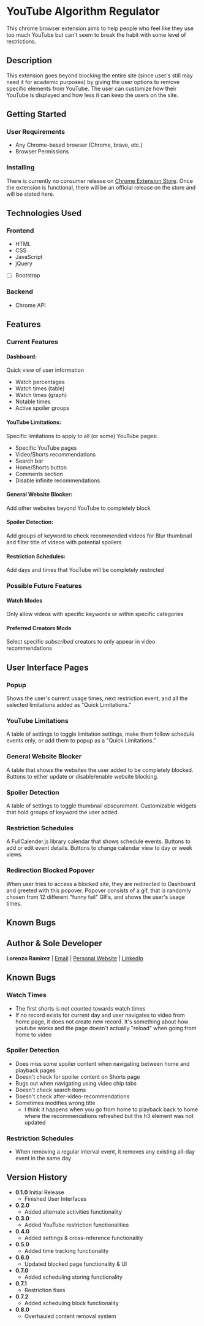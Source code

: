 # YouTube Algorithm Regulator

This chrome browser extension aims to help people who feel like they use too much YouTube but can't seem to break the habit with some level of restrictions.

## Description

This extension goes beyond blocking the entire site (since user's still may need it for academic purposes) by giving the user options to remove specific elements from YouTube. The user can customize how their YouTube is displayed and how less it can keep the users on the site.

## Getting Started

### User Requirements

- Any Chrome-based browser (Chrome, brave, etc.)
- Browser Permissions

### Installing

There is currently no consumer release on [Chrome Extension Store](https://chromewebstore.google.com/).
Once the extension is functional, there will be an official release on the store and will be stated here.

## Technologies Used

### Frontend

- HTML
- CSS
- JavaScript
- jQuery
- [ ] Bootstrap

### Backend

- Chrome API

## Features

### Current Features

#### Dashboard:

Quick view of user information

- Watch percentages
- Watch times (table)
- Watch times (graph)
- Notable times
- Active spoiler groups

#### YouTube Limitations:

Specific limitations to apply to all (or some) YouTube pages:

- Specific YouTube pages
- Video/Shorts recommendations
- Search bar
- Home/Shorts button
- Comments section
- Disable infinite recommendations

#### General Website Blocker:

Add other websites beyond YouTube to completely block

#### Spoiler Detection:

Add groups of keyword to check recommended videos for
Blur thumbnail and filter title of videos with potential spoilers

#### Restriction Schedules:

Add days and times that YouTube will be completely restricted

### Possible Future Features

#### Watch Modes

Only allow videos with specific keywords or within specific categories

#### Preferred Creators Mode

Select specific _subscribed_ creators to only appear in video recommendations

## User Interface Pages

### Popup

Shows the user's current usage times, next restriction event, and all the selected limitations added as "Quick Limitations."

### YouTube Limitations

A table of settings to toggle limitation settings, make them follow schedule events only, or add them to popup as a "Quick Limitations."

### General Website Blocker

A table that shows the websites the user added to be completely blocked. Buttons to either update or disable/enable website blocking.

### Spoiler Detection

A table of settings to toggle thumbnail obscurement. Customizable widgets that hold groups of keyword the user added.

### Restriction Schedules

A FullCalender.js library calendar that shows schedule events. Buttons to add or edit event details. Buttons to change calendar view to day or week views.

### Redirection Blocked Popover

When user tries to access a blocked site, they are redirected to Dashboard and greeted with this popover. Popover consists of a gif, that is randomly chosen from 12 different "funny fail" GIFs, and shows the user's usage times.

## Known Bugs

## Author & Sole Developer

**Lorenzo Ramirez** | [Email](mailto:lorenzoramirez122@gmail.com) | [Personal Website](https://lorenzoramirezjr.com) | [LinkedIn](https://linkedin.com/in/lorenzo-ramirez-jr)

## Known Bugs

### Watch Times

- The first shorts is not counted towards watch times
- If no record exists for current day and user navigates to video from home page, it does not create new record. It's something about how youtube works and the page doesn't actually "reload" when going from home to video

### Spoiler Detection

- Does miss some spoiler content when navigating between home and playback pages
- Doesn't check for spoiler content on Shorts page
- Bugs out when navigating using video chip tabs
- Doesn't check search items
- Doesn't check after-video-recommendations
- Sometimes modifies wrong title
  - I think it happens when you go from home to playback back to home where the recommendations refreshed but the h3 element was not updated

### Restriction Schedules

- When removing a regular interval event, it removes any existing all-day event in the same day

## Version History

- **0.1.0** Initial Release
  - Finished User Interfaces
- **0.2.0**
  - Added alternate activities functionality
- **0.3.0**
  - Added YouTube restriction functionalities
- **0.4.0**
  - Added settings & cross-reference functionality
- **0.5.0**
  - Added time tracking functionality
- **0.6.0**
  - Updated blocked page functionality & UI
- **0.7.0**
  - Added scheduling storing functionality
- **0.7.1**
  - Restriction fixes
- **0.7.2**
  - Added scheduling block functionality
- **0.8.0**
  - Overhauled content removal system
